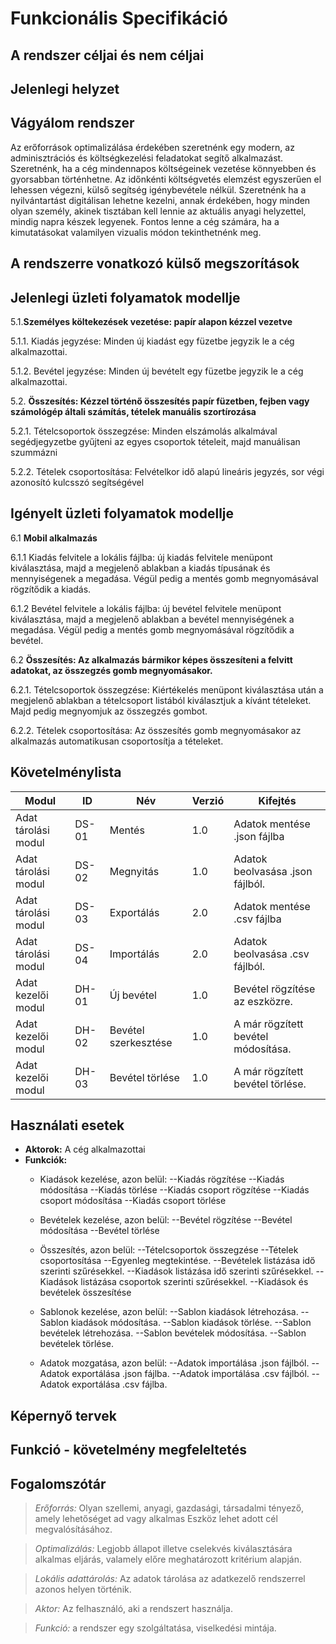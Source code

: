 # Funkcionális Specifikáció

## A rendszer céljai és nem céljai

## Jelenlegi helyzet

## Vágyálom rendszer
Az erőforrások optimalizálása érdekében szeretnénk egy modern, az adminisztrációs és költségkezelési
feladatokat segítő alkalmazást.
Szeretnénk, ha a cég mindennapos költségeinek vezetése könnyebben és gyorsabban történhetne.
Az időnkénti költségvetés elemzést egyszerűen el lehessen végezni, külső segítség
igénybevétele nélkül. Szeretnénk ha a nyilvántartást digitálisan lehetne kezelni,
annak érdekében, hogy minden olyan személy, akinek tisztában kell lennie az aktuális anyagi helyzettel,
mindig napra készek legyenek. Fontos lenne a cég számára, ha a kimutatásokat valamilyen
vizualis módon tekinthetnénk meg.

## A rendszerre vonatkozó külső megszorítások

## Jelenlegi üzleti folyamatok modellje
5.1.**Személyes költekezések vezetése: papír alapon kézzel vezetve**

5.1.1. Kiadás jegyzése: Minden új kiadást egy füzetbe jegyzik le a cég alkalmazottai.

5.1.2. Bevétel jegyzése: Minden új bevételt egy füzetbe jegyzik le a cég alkalmazottai.

5.2. **Összesítés: Kézzel történő összesítés papír füzetben, fejben vagy számológép általi számítás, tételek manuális szortírozása**

5.2.1. Tételcsoportok összegzése: Minden elszámolás alkalmával segédjegyzetbe gyűjteni az egyes csoportok  tételeit, majd manuálisan szummázni

5.2.2. Tételek csoportosítása: Felvételkor idő alapú lineáris jegyzés, sor végi azonosító kulcsszó segítségével

## Igényelt üzleti folyamatok modellje
6.1 **Mobil alkalmazás**

6.1.1 Kiadás felvitele a lokális fájlba: új kiadás felvitele menüpont kiválasztása, majd a
megjelenő ablakban a kiadás típusának és mennyiségenek a megadása. Végül pedig a mentés gomb
megnyomásával rögzítődik a kiadás.

6.1.2 Bevétel felvitele a lokális fájlba: új bevétel felvitele menüpont kiválasztása, majd a
megjelenő ablakban a bevétel mennyiségének a megadása. Végül pedig a mentés gomb megnyomásával rögzítődik a bevétel.

6.2 **Összesítés: Az alkalmazás bármikor képes összesíteni a felvitt adatokat, az összegzés gomb megnyomásakor.**

6.2.1. Tételcsoportok összegzése: Kiértékelés menüpont kiválasztása után a megjelenő ablakban a tételcsoport listából kiválasztjuk a kívánt tételeket. Majd pedig megnyomjuk az összegzés gombot.

6.2.2. Tételek csoportosítása: Az összesítés gomb megnyomásakor az alkalmazás automatikusan csoportosítja a tételeket.

## Követelménylista
|Modul|ID|Név|Verzió|Kifejtés|
|--|--|--|--|--|
|Adat tárolási modul|DS-01|Mentés|1.0|Adatok mentése .json fájlba|
|Adat tárolási modul|DS-02|Megnyitás|1.0|Adatok beolvasása .json fájlból.|
|Adat tárolási modul|DS-03|Exportálás|2.0|Adatok mentése .csv fájlba|
|Adat tárolási modul|DS-04|Importálás|2.0|Adatok beolvasása .csv fájlból.|
|Adat kezelői modul|DH-01|Új bevétel|1.0|Bevétel rögzítése az eszközre.|
|Adat kezelői modul|DH-02|Bevétel szerkesztése|1.0|A már rögzített bevétel módosítása.|
|Adat kezelői modul|DH-03|Bevétel törlése|1.0|A már rögzített bevétel törlése.|

## Használati esetek
 - **Aktorok:** A cég alkalmazottai
 - **Funkciók:**
	 - Kiadások kezelése, azon belül:
		--Kiadás rögzítése
		--Kiadás módosítása
		--Kiadás törlése
		--Kiadás csoport rögzítése
	 	--Kiadás csoport módosítása
	 	--Kiadás csoport törlése
		
	 - Bevételek kezelése, azon belül:
		 --Bevétel rögzítése 
		 --Bevétel módosítása
		 --Bevétel törlése
		 
	 - Összesítés, azon belül:
		 --Tételcsoportok összegzése
		 --Tételek csoportosítása
		 --Egyenleg megtekintése.
		 --Bevételek listázása idő szerinti szűrésekkel.
		 --Kiadások listázása idő szerinti szűrésekkel.
		 --Kiadások listázása csoportok szerinti szűrésekkel.
		 --Kiadások és bevételek összesítése
	 - Sablonok kezelése, azon belül:
		 --Sablon kiadások létrehozása.
		 --Sablon kiadások módosítása.
		 --Sablon kiadások törlése.
		 --Sablon bevételek létrehozása.
		 --Sablon bevételek módosítása.
		 --Sablon bevételek törlése. 
	 - Adatok mozgatása, azon belül:
		 --Adatok importálása .json fájlból.
		 --Adatok exportálása .json fájlba.
		 --Adatok importálása .csv fájlból.
		 --Adatok exportálása .csv fájlba.

## Képernyő tervek

## Funkció - követelmény megfeleltetés

## Fogalomszótár
>*Erőforrás:* Olyan szellemi, anyagi, gazdasági, társadalmi tényező,
amely lehetőséget ad vagy alkalmas Eszköz lehet adott cél megvalósításához.

>*Optimalizálás:* Legjobb állapot illetve cselekvés kiválasztására alkalmas eljárás, valamely előre meghatározott kritérium alapján.

>*Lokális adattárolás:* Az adatok tárolása az adatkezelő rendszerrel azonos helyen történik.

>*Aktor:* Az felhasználó, aki a rendszert használja.

>*Funkció:* a rendszer egy szolgáltatása, viselkedési mintája.